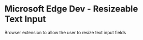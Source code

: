 # Microsoft Edge Dev - Resizeable Text Input
 Browser extension to allow the user to resize text input fields
